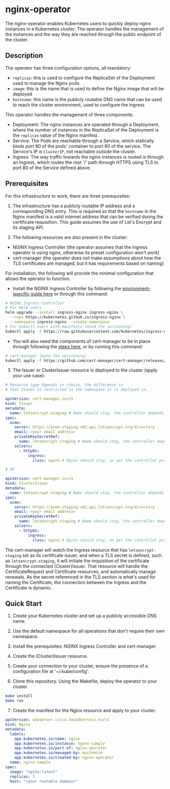 # nginx-operator
The nginx-operator enables Kubernetes users to quickly deploy nginx instances in a Kubernetes cluster. The operator handles the management of the instances and the way they are reached through the public endpoint of the cluster.

## Description

The operator has three configuration options, all mandatory:

- `replicas`: this is used to configure the ReplicaSet of the Deployment used to manage the Nginx pods
- `image`: this is the name that is used to define the Nginx image that will be deployed
- `hostname`: this name is the publicly routable DNS name that can be used to reach the cluster environment, used to configure the Ingress

This operator handles the management of three components:
- Deployment:
The nginx instances are operated through a Deployment, where the number of instances in the ReplicaSet of the Deployment is the `replicas` value of the Nginx manifest.
- Service:
The Pods are reachable through a Service, which statically binds port 80 of the pods' container to port 80 of the service. The Service's IP is `ClusterIP`, not reachable outside the cluster.
- Ingress:
The way traffic towards the nginx instances is routed is through an Ingress, which routes the root '/' path through HTTPS using TLS to port 80 of the Service defined above.

## Prerequisites

For this infrastructure to work, there are three prerequisites:

1. The infrastructure has a publicly routable IP address and a corresponding DNS entry. This is required so that the `hostname` in the Nginx manifest is a valid internet address that can be verified during the certificate requisition. This guide assumes the use of Let's Encrypt and its staging API.

2. The following resources are also present in the cluster:

- NGINX Ingress Controller (the operator assumes that the ingress operator is using nginx, otherwise its preset configuration won't work)
- cert-manager (the operator does not make assumptions about how the TLS certificates are managed, but it has requirements based on naming)

For installation, the following will provide the minimal configuration that allows the operator to function:

- Install the NGINX Ingress Controller by following the [environment-specific guide here](https://github.com/kubernetes/ingress-nginx/blob/main/docs/deploy/index.md) or through this command:

```sh
# NGINX Ingress Controller
# For Helm users
helm upgrade --install ingress-nginx ingress-nginx \
  --repo https://kubernetes.github.io/ingress-nginx \
  --namespace ingress-nginx --create-namespace
# For kubectl users with manifests (mind the versioning)
kubectl apply -f https://raw.githubusercontent.com/kubernetes/ingress-nginx/controller-v1.6.4/deploy/static/provider/cloud/deploy.yaml
```

- You will also need the components of cert-manager to be in place through following the [steps here](https://cert-manager.io/docs/installation/), or by running this command:

```sh
# cert-manager (mind the versioning)
kubectl apply -f https://github.com/cert-manager/cert-manager/releases/download/v1.11.0/cert-manager.yaml
```

3. The Issuer or ClusterIssuer resource is deployed to the cluster (apply your use case):

```yaml
# Resource type depends on choice, the difference is
# that Issuer is restricted to the namespace it is deployed in.

apiVersion: cert-manager.io/v1
kind: Issuer
metadata:
  name: letsencrypt-staging # Name should stay, the controller depends on it
spec:
  acme:
    server: https://acme-staging-v02.api.letsencrypt.org/directory
    email: <your email address>
    privateKeySecretRef:
      name: letsencrypt-staging # Name should stay, the controller depends on it
    solvers:
      - http01:
          ingress:
            class: nginx # Nginx should stay, as per the controller prerequisite

# OR

apiVersion: cert-manager.io/v1
kind: ClusterIssuer
metadata:
  name: letsencrypt-staging # Name should stay, the controller depends on it
spec:
  acme:
    server: https://acme-staging-v02.api.letsencrypt.org/directory
    email: <your email address>
    privateKeySecretRef:
      name: letsencrypt-staging # Name should stay, the controller depends on it
    solvers:
      - http01:
          ingress:
            class: nginx # Nginx should stay, as per the controller prerequisite
```

The cert-manager will watch the Ingress resource that has `letsencrypt-staging` set as its certificate issuer, and when a TLS secret is defined, such as `letsencrypt-staging`, it will initiate the requisition of the certificate through the connected (Cluster)Issuer. That resource will handle the CertificateRequest and Certificate resources, and automatically manage renewals. As the secret referenced in the TLS section is what's used for naming the Certificate, the connection between the Ingress and the Certificate is dynamic.

## Quick Start

1. Create your Kubernetes cluster and set up a publicly accessible DNS name.

2. Use the default namespace for all operations that don't require their own namespace.

3. Install the prerequisites: NGINX Ingress Controller and cert-manager.

4. Create the (Cluster)Issuer resource.

5. Create your connection to your cluster, ensure the presence of a configuration file at '~/.kube/config'.

6. Clone this repository. Using the Makefile, deploy the operator to your cluster.

```sh
make install
make run
```

7. Create the manifest for the Nginx resource and apply to your cluster.

```yaml
apiVersion: webserver.cisco.davidkertesz.hu/v1
kind: Nginx
metadata:
  labels:
    app.kubernetes.io/name: nginx
    app.kubernetes.io/instance: nginx-sample
    app.kubernetes.io/part-of: nginx-operator
    app.kubernetes.io/managed-by: kustomize
    app.kubernetes.io/created-by: nginx-operator
  name: nginx-sample
spec:
  image: "nginx:latest"
  replicas: 3
  host: "<your routable domain>"
```
